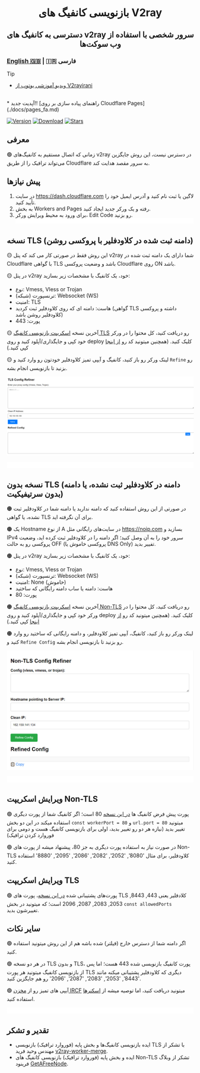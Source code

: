 <h1 align="center">
  بازنویسی کانفیگ های V2ray
</h1>

<h2 align="center">
دسترسی به کانفیگ های v2ray سرور شخصی با استفاده از وب سوکت‌ها
  <h3>
    <a href="README.md">English 🇬🇧</a> | 🇮🇷 فارسی
  </h3> 
</h2>

> [!TIP]
> * [ویدیو آموزشی یوتوب از V2rayirani](https://www.youtube.com/watch?v=3Z6h6clnqC4)
> <br>
> * آپدیت جدید!! [راهنمای پیاده سازی بر روی Cloudflare Pages](./docs/pages_fa.md)

[![Version](https://img.shields.io/github/v/release/surfboardv2ray/v2ray-refiner?label=Version&color=blue)](https://github.com/surfboardv2ray/v2ray-refiner/releases/latest)
[![Download](https://img.shields.io/github/downloads/surfboardv2ray/v2ray-refiner/total?label=Downloads)](https://github.com/surfboardv2ray/v2ray-refiner/releases/latest)
[![Stars](https://img.shields.io/github/stars/surfboardv2ray/v2ray-refiner?style=flat&label=Stars&color=tomato
)](https://github.com/surfboardv2ray/v2ray-refiner)


## معرفی
🟢 زمانی که اتصال مستقیم به کانفیگ‌های v2ray در دسترس نیست، این روش جایگزین می‌تواند ترافیک را از طریق Cloudflare به سرور مقصد هدایت کند.

## پیش نیازها
1.  در سایت https://dash.cloudflare.com لاگین یا ثبت نام کنید و آدرس ایمیل خود را تأیید کنید.
2. به بخش Workers and Pages رفته و یک ورکر جدید ایجاد کنید.
3. برای ورود به محیط ویرایش ورکر، Edit Code رو بزنید.
![0](./assets/redline.gif)
## نسخه TLS (دامنه ثبت شده در کلاودفلیر با پروکسی روشن)

🟡 این روش فقط در صورتی کار می کند که پنل v2ray شما دارای یک دامنه ثبت شده در Cloudflare با گواهی TLS باشد و وضعیت پروکسی Cloudflare روی ON باشد.

🟡 در پنل v2ray خود، یک کانفیگ با مشخصات زیر بسازید:
* نوع: Vmess, Vless or Trojan
* ترنسپورت (شبکه): Websocket (WS)
* امنیت: TLS
* هاست: دامنه ای که روی کلاودفلیر ثبت کردید (گواهی TLS داشته و پروکسی کلاودفلیر روشن باشد)
* پورت: 443

🟡 آخرین نسخه [اسکریپت بازنویسی کانفیگ TLS](https://github.com/Surfboardv2ray/v2ray-refiner/releases/latest/download/_worker.js) رو دریافت کنید، کل محتوا را در ورکر خود کپی و جایگذاری/آپلود کنید و روی deploy کلیک کنید. (همچنین میتونید کد رو [از اینجا](./tls_worker.js) کپی کنید.)

🟡 لینک ورکر رو باز کنید، کانفیگ و آیپی تمیز کلاودفلیر خودتون رو وارد کنید و `Refine` رو بزنید تا بازنویسی انجام بشه.
<p align="center">
  <img src="assets/tls.jpg" alt="html.jpg" width="600"/>
</p>

![0](./assets/redline.gif)

## نسخه بدون TLS (دامنه در کلاودفلیر ثبت نشده، یا دامنه بدون سرتیفیکیت)

🟠 در صورتی از این روش استفاده کنید که دامنه ندارید یا دامنه شما در کلاودفلیر ثبت نشده، یا گواهی TLS برای آن نگرفته اید.

🟠 یک Hostname از نوع A در سایت‌های رایگانی مثل https://noip.com بسازید و IPv4 سرور خود را به آن وصل کنید؛ اگر دامنه را در کلاودفلیر ثبت کرده اید، وضعیت پروکسی رو به حالت OFF (پروکسی خاموش یا DNS Only) تفییر بدید.


🟠 در پنل v2ray خود، یک کانفیگ با مشخصات زیر بسازید:
* نوع: Vmess, Vless or Trojan
* ترنسپورت (شبکه): Websocket (WS)
* امنیت: None (خاموش)
* هاست: دامنه یا ساب دامنه رایگانی که ساختید
* پورت: 80

🟠 آخرین نسخه [اسکریپت بازنویسی کانفیگ Non-TLS](https://github.com/Surfboardv2ray/v2ray-refiner/releases/latest/download/worker.js) رو دریافت کنید، کل محتوا را در ورکر خود کپی و جایگذاری/آپلود کنید و روی deploy کلیک کنید. (همچنین میتونید کد رو [از اینجا](./nontls_worker.js) کپی کنید.)

🟠 لینک ورکر رو باز کنید، کانفیگ، آیپی تمیز کلاودفلیر، و دامنه رایگانی که ساختید رو وارد کنید و `Refine Config` رو بزنید تا بازنویسی انجام بشه.
<p align="center">
  <img src="assets/non-tls.jpg" alt="html.jpg" width="600"/>
</p>

![0](./assets/redline.gif)
## ویرایش اسکریپت Non-TLS
🟢 پورت پیش فرض کانفیگ ها [در این نسخه](./nontls_worker.js) 80 است؛ اگر کانفیگ شما از پورت دیگری استفاده میکند در این دو بخش `const workerPort = 80` و `url.port = 80` میتونید تغییر بدید (نیازه هر دو رو تغییر بدید، اولی برای بازنویسی کانفیگ هست و دومی برای فوروارد کردن ترافیک)

🟢 در صورت نیاز به استفاده پورت دیگری به جز 80، پیشنهاد میشه از پورت های Non-TLS کلاودفلیر، برای مثال '8080', '2052', '2082', '2086', '2095', '8880' استفاده کنید.

## ویرایش اسکریپت TLS
🟢 پورت‌های پشتیبانی شده [در این نسخه](./tls_worker.js)، پورت های TLS کلادفلیر یعنی 443, 8443, 2053, 2083, 2087, 2096 است؛ که میتونید در بخش `const allowedPorts` تغییرشون بدید.

## سایر نکات
🟢 اگر دامنه شما از دسترس خارج (فیلتر) شده باشه هم از این روش میتونید استفاده کنید.

🟢 در هر دو نسخه TLS و بدون TLS، پورت کانفیگ بازنویسی شده 443 هست؛ اما پس از بازنویسی کانفیگ میتونید هر پورت TLS دیگری که کلاودفلیر پشتیبانی میکنه مانند '8443', '2053', '2083', '2087', '2096' رو هم جایگزین کنید.

🟢 آیپی های تمیز رو از [مخزن IRCF](https://github.com/ircfspace/cf2dns/blob/master/list/ipv4.json) میتونید دریافت کنید، اما توصیه میشه از [اسکنرها](https://ircf.space/scanner.html) استفاده کنید.

![0](./assets/redline.gif)

## تقدیر و تشکر
* ایده بازنویسی کانفیگ‌ها و بخش پایه (فوروارد ترافیک) بازنویسی TLS با تشکر از مهندس وحید فرید [v2ray-worker-merge](https://github.com/vfarid/v2ray-worker-merge/tree/main).
* ایده و بخش پایه (فوروارد ترافیک) بازنویسی کانفیگ های Non-TLS تشکر از وبلاگ فرینود [GetAFreeNode](https://getafreenode.com/blog/index.php/tutorial/31.html).
